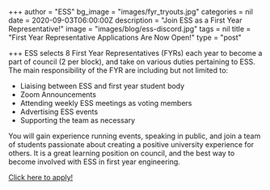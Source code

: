 +++
author = "ESS"
bg_image = "images/fyr_tryouts.jpg"
categories = nil
date = 2020-09-03T06:00:00Z
description = "Join ESS as a First Year Representative!"
image = "images/blog/ess-discord.jpg"
tags = nil
title = "First Year Representative Applications Are Now Open!"
type = "post"

+++
ESS selects 8 First Year Representatives (FYRs) each year to become a part of council (2 per block), and take on various duties pertaining to ESS. The main responsibility of the FYR are including but not limited to:

* Liaising between ESS and first year student body
* Zoom Announcements
* Attending weekly ESS meetings as voting members
* Advertising ESS events
* Supporting the team as necessary

You will gain experience running events, speaking in public, and join a team of students passionate about creating a positive university experience for others. It is a great learning position on council, and the best way to become involved with ESS in first year engineering.

[Click here to apply!](https://essucalgary.com/get-involved/applications/firstyearrep/)